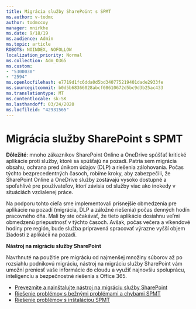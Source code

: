 ```yaml
---
title: Migrácia služby SharePoint s SPMT
ms.author: v-todmc
author: todmccoy
manager: mnirkhe
ms.date: 9/18/19
ms.audience: Admin
ms.topic: article
ROBOTS: NOINDEX, NOFOLLOW
localization_priority: Normal
ms.collection: Adm_O365
ms.custom:
- "5300030"
- "2594"
ms.openlocfilehash: e7719d1fc6dda0d5bd340775219401dade2933fe
ms.sourcegitcommit: b0d5b68366028abcf08610672d5bc9d3b25ac433
ms.translationtype: MT
ms.contentlocale: sk-SK
ms.lasthandoff: 03/24/2020
ms.locfileid: "42931565"
---
```

# <a name="sharepoint-migration-with-spmt"></a>Migrácia služby SharePoint s SPMT

**Dôležité**: mnoho zákazníkov SharePoint Online a OneDrive spúšťať kritické aplikácie proti služby, ktoré sa spúšťajú na pozadí. Patria sem migrácia obsahu, ochrana pred únikom údajov (DLP) a riešenia zálohovania. Počas týchto bezprecedentných časoch, robíme kroky, aby zabezpečili, že SharePoint Online a OneDrive služby zostávajú vysoko dostupné a spoľahlivé pre používateľov, ktorí závisia od služby viac ako inokedy v situáciách vzdialenej práce.

Na podporu tohto cieľa sme implementovali prísnejšie obmedzenia pre aplikácie na pozadí (migrácia, DLP a záložné riešenia) počas denných hodín pracovného dňa. Mali by ste očakávať, že tieto aplikácie dosiahnu veľmi obmedzenú priepustnosť v týchto časoch. Avšak, počas večera a víkendové hodiny pre región, bude služba pripravená spracovať výrazne vyšší objem žiadostí z aplikácií na pozadí.

**Nástroj na migráciu služby SharePoint**

Navrhnuté na použitie pre migráciu od najmenšej množiny súborov až po rozsiahlu podnikovú migráciu, nástroj na migráciu služby SharePoint vám umožní preniesť vaše informácie do cloudu a využiť najnovšiu spoluprácu, inteligenciu a bezpečnostné riešenia s Office 365.

- [Prevezmite a nainštalujte nástroj na migráciu služby SharePoint](https://docs.microsoft.com/sharepointmigration/introducing-the-sharepoint-migration-tool)
- [Riešenie problémov s bežnými problémami a chybami SPMT](https://docs.microsoft.com/sharepointmigration/troubleshooting-common-spmt-issues)
- [Riešenie problémov s inštaláciou SPMT](https://docs.microsoft.com/sharepointmigration/spmt-install-issues#troubleshooting-spmt-installation-issues)
